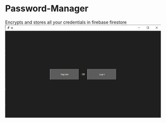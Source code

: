 # Password-Manager
Encrypts and stores all your credentials in firebase firestore
![](images/first.jpg)
